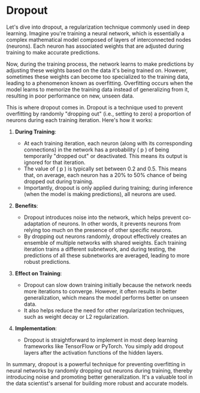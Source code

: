 
# Dropout
Let's dive into dropout, a regularization technique commonly used in deep learning. Imagine you're training a neural network, which is essentially a complex mathematical model composed of layers of interconnected nodes (neurons). Each neuron has associated weights that are adjusted during training to make accurate predictions.

Now, during the training process, the network learns to make predictions by adjusting these weights based on the data it's being trained on. However, sometimes these weights can become too specialized to the training data, leading to a phenomenon known as overfitting. Overfitting occurs when the model learns to memorize the training data instead of generalizing from it, resulting in poor performance on new, unseen data.

This is where dropout comes in. Dropout is a technique used to prevent overfitting by randomly "dropping out" (i.e., setting to zero) a proportion of neurons during each training iteration. Here's how it works:

1. **During Training**: 
   - At each training iteration, each neuron (along with its corresponding connections) in the network has a probability \( p \) of being temporarily "dropped out" or deactivated. This means its output is ignored for that iteration.
   - The value of \( p \) is typically set between 0.2 and 0.5. This means that, on average, each neuron has a 20% to 50% chance of being dropped out during training.
   - Importantly, dropout is only applied during training; during inference (when the model is making predictions), all neurons are used.

2. **Benefits**:
   - Dropout introduces noise into the network, which helps prevent co-adaptation of neurons. In other words, it prevents neurons from relying too much on the presence of other specific neurons.
   - By dropping out neurons randomly, dropout effectively creates an ensemble of multiple networks with shared weights. Each training iteration trains a different subnetwork, and during testing, the predictions of all these subnetworks are averaged, leading to more robust predictions.

3. **Effect on Training**:
   - Dropout can slow down training initially because the network needs more iterations to converge. However, it often results in better generalization, which means the model performs better on unseen data.
   - It also helps reduce the need for other regularization techniques, such as weight decay or L2 regularization.

4. **Implementation**:
   - Dropout is straightforward to implement in most deep learning frameworks like TensorFlow or PyTorch. You simply add dropout layers after the activation functions of the hidden layers.

In summary, dropout is a powerful technique for preventing overfitting in neural networks by randomly dropping out neurons during training, thereby introducing noise and promoting better generalization. It's a valuable tool in the data scientist's arsenal for building more robust and accurate models.
